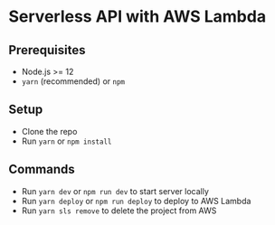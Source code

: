 # Serverless API with AWS Lambda

## Prerequisites

- Node.js >= 12
- `yarn` (recommended) or `npm`

## Setup

- Clone the repo
- Run `yarn` or `npm install`

## Commands

- Run `yarn dev` or `npm run dev` to start server locally
- Run `yarn deploy` or `npm run deploy` to deploy to AWS Lambda
- Run `yarn sls remove` to delete the project from AWS
